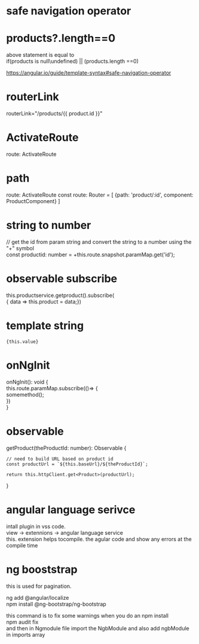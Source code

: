 


# safe navigation operator
# products?.length==0   
above statement is equal to  
if(products is null\undefined) || (products.length ==0)     

https://angular.io/guide/template-syntax#safe-navigation-operator  


# routerLink
routerLink="/products/{{ product.id }}"     

# ActivateRoute
route:  ActivateRoute

# path
route:  ActivateRoute
const route: Router = [ {path: 'product/:id', component: ProductComponent} ]

# string to number
// get the id from param string and convert the string to a number using the "+" symbol  
const productid: number = +this.route.snapshot.paramMap.get('id');

# observable subscribe
this.productservice.getproduct().subscribe(   
 {  data => this.product = data;})
 
 # template string
 `{this.value}`

# onNgInit
onNgInit(): void {  
this.route.paramMap.subscribe(()=> {  
somemethod();  
})  
}

# observable
 getProduct(theProductId: number): Observable<Product> {  

    // need to build URL based on product id  
    const productUrl = `${this.baseUrl}/${theProductId}`;  

    return this.httpClient.get<Product>(productUrl);   
  }

# angular language serivce
intall plugin in vss code.  
view -> extennions -> angular language service   
this. extension helps tocompile. the agular code and show any errors at the compile time  

# ng booststrap 
this is used for pagination.  

ng add @angular/localize  
npm install @ng-bootstrap/ng-bootstrap    

this command is to fix some warnings when you do an npm install  
npm audit fix  
and then in Ngmodule file import the NgbModule and also add ngbModule in imports array  
